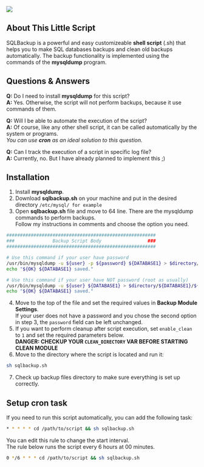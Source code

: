 <img src="https://i.imgur.com/Dd1YdnT.png"></img>

## About This Little Script
SQLBackup is a powerful and easy customizeable **shell script** (.sh) that helps you to make SQL databases backups and clean old backups automatically.
The backup functionality is implemented using the commands of the **mysqldump** program.

## Questions & Answers
**Q:** Do I need to install **mysqldump** for this script?
<br>**A:** Yes. Otherwise, the script will not perform backups, because it use commands of them.

**Q:** Will I be able to automate the execution of the script?
<br>**A:** Of course, like any other shell script, it can be called automatically by the system or programs.
<br> *You can use **cron** as an ideal solution to this question.*

**Q:** Can I track the execution of a script in specific log file?
<br>**A:** Currently, no. But I have already planned to implement this ;)

## Installation
1. Install **mysqldump**.
2. Download **sqlbackup.sh** on your machine and put in the desired directory ```/etc/mysql/ for example```
3. Open **sqlbackup.sh** file and move to 64 line. There are the mysqldump commands to perform backups.
<br> Follow my instructions in comments and choose the option you need.
```sh
#######################################################
###              Backup Script Body                 ###
#######################################################

# Use this command if your user have password
/usr/bin/mysqldump -u ${user} -p ${password} ${DATABASE1} > $directory/${DATABASE1}/${DATABASE1}$dateformat.$ext
echo "${OK} ${DATABASE1} saved."

# Use this command if your user have NOT password (root as usually)
/usr/bin/mysqldump -u ${user} ${DATABASE1} > $directory/${DATABASE1}/${DATABASE1}$dateformat.$ext
echo "${OK} ${DATABASE1} saved."
```

4. Move to the top of the file and set the required values in **Backup Module Settings**.
<br>If your user does not have a password and you chose the second option in step 3, the `password` field can be left unchanged.
5. If you want to perform cleanup after script execution, set `enable_clean` to `1` and set the required parameters below.
<br>**DANGER: CHECKUP YOUR `CLEAN_DIRECTORY` VAR BEFORE STARTING CLEAN MODULE**
6. Move to the directory where the script is located and run it:
```sh
sh sqlbackup.sh
```
7. Check up backup files directory to make sure everything is set up correctly.

## Setup cron task
If you need to run this script automatically, you can add the following task:
```sh
* * * * * cd /path/to/script && sh sqlbackup.sh
```
You can edit this rule to change the start interval.
<br>The rule below runs the script every 6 hours at 00 minutes.
```sh
0 */6 * * * cd /path/to/script && sh sqlbackup.sh
```
